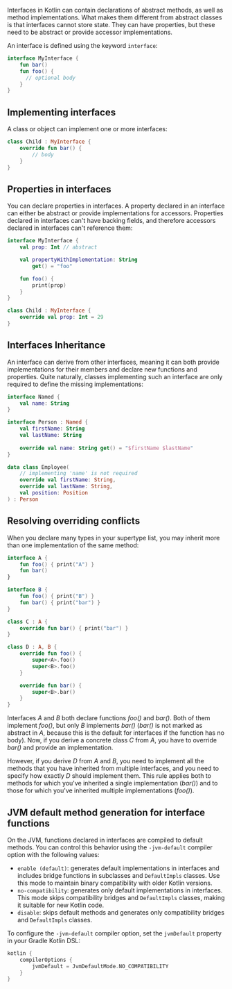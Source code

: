 [//]: # (title: Interfaces)

Interfaces in Kotlin can contain declarations of abstract methods, as well as method
implementations. What makes them different from abstract classes is that interfaces cannot store state. They can have
properties, but these need to be abstract or provide accessor implementations.

An interface is defined using the keyword `interface`:

```kotlin
interface MyInterface {
    fun bar()
    fun foo() {
      // optional body
    }
}
```

## Implementing interfaces

A class or object can implement one or more interfaces:

```kotlin
class Child : MyInterface {
    override fun bar() {
        // body
    }
}
```

## Properties in interfaces

You can declare properties in interfaces. A property declared in an interface can either be abstract or provide
implementations for accessors. Properties declared in interfaces can't have backing fields, and therefore accessors
declared in interfaces can't reference them:

```kotlin
interface MyInterface {
    val prop: Int // abstract

    val propertyWithImplementation: String
        get() = "foo"

    fun foo() {
        print(prop)
    }
}

class Child : MyInterface {
    override val prop: Int = 29
}
```

## Interfaces Inheritance

An interface can derive from other interfaces, meaning it can both provide implementations for their members and declare new
functions and properties. Quite naturally, classes implementing such an interface are only required to define
the missing implementations:

```kotlin
interface Named {
    val name: String
}

interface Person : Named {
    val firstName: String
    val lastName: String
    
    override val name: String get() = "$firstName $lastName"
}

data class Employee(
    // implementing 'name' is not required
    override val firstName: String,
    override val lastName: String,
    val position: Position
) : Person
```

## Resolving overriding conflicts

When you declare many types in your supertype list, you may inherit more than one implementation of the same method:

```kotlin
interface A {
    fun foo() { print("A") }
    fun bar()
}

interface B {
    fun foo() { print("B") }
    fun bar() { print("bar") }
}

class C : A {
    override fun bar() { print("bar") }
}

class D : A, B {
    override fun foo() {
        super<A>.foo()
        super<B>.foo()
    }

    override fun bar() {
        super<B>.bar()
    }
}
```

Interfaces *A* and *B* both declare functions *foo()* and *bar()*. Both of them implement *foo()*, but only *B* implements
*bar()* (*bar()* is not marked as abstract in *A*, because this is the default for interfaces if the function has no body).
Now, if you derive a concrete class *C* from *A*, you have to override *bar()* and provide an implementation.

However, if you derive *D* from *A* and *B*, you need to implement all the methods that you have
inherited from multiple interfaces, and you need to specify how exactly *D* should implement them. This rule applies
both to methods for which you've inherited a single implementation (*bar()*) and to those for which you've inherited multiple implementations (*foo()*).

## JVM default method generation for interface functions

On the JVM, functions declared in interfaces are compiled to default methods.
You can control this behavior using the `-jvm-default` compiler option with the following values:

* `enable (default)`: generates default implementations in interfaces and includes bridge functions in subclasses and `DefaultImpls` classes. Use this mode to maintain binary compatibility with older Kotlin versions.
* `no-compatibility`: generates only default implementations in interfaces. This mode skips compatibility bridges and `DefaultImpls` classes, making it suitable for new Kotlin code.
* `disable`: skips default methods and generates only compatibility bridges and `DefaultImpls` classes.

To configure the `-jvm-default` compiler option, set the `jvmDefault` property in your Gradle Kotlin DSL:

```kotlin
kotlin {
    compilerOptions {
        jvmDefault = JvmDefaultMode.NO_COMPATIBILITY
    }
}
```

